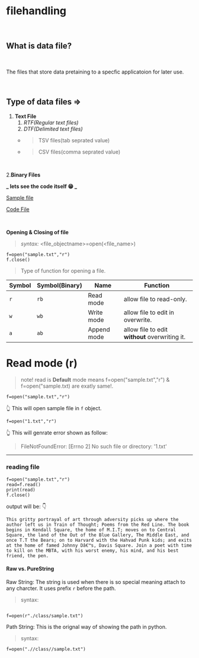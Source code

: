 # filehandling
<br>

## What is data file?
<br>
<p>The files that store data pretaining to a specfic applicatoion for later use.</p>
<br>

## Type of data files =>

1. **Text File**
   1. _RTF(Regular text files)_
   1. _DTF(Delimited text files)_
    * > TSV files(tab seprated value)<br>
    * > CSV files(comma seprated value)
<br>

2.**Binary Files**

**_ lets see the code itself :grin: _**
<br>

[Sample file](https://github.com/Srijan-bot/filehandling/blob/main/sample.txt)
<br>

[Code File](https://github.com/Srijan-bot/filehandling/blob/main/one.py)
<br>
<!-- 1. Item 2 -->


<br>

 **Opening & Closing of file**

 > *syntax:* <file_objectname>=open(<file_name>)

```
f=open("sample.txt","r")
f.close()
```
> Type of function for opening a file.

Symbol | Symbol(Binary) | Name | Function
------------ | ------------ | ------------- | -------------
`r` | `rb` | Read mode | allow file to read-only.
`w` | `wb` | Write mode | allow file to edit in overwrite.
`a` | `ab` | Append mode | allow file to edit **without** overwriting it.

# Read mode (r)

> note! read is **Default** mode means f=open("sample.txt","r") & f=open("sample.txt) are exatly same!.

```
f=open("sample.txt","r")
```
:point_up_2: This will open sample file in `f` object.

```
f=open("1.txt","r")
```
:point_up_2: This will genrate error shown as follow:
> FileNotFoundError: [Errno 2] No such file or directory: '1.txt'

<hr>

### reading file

```
f=open("sample.txt","r")
read=f.read()
print(read)
f.close()

```
output will be: :point_down:

`This gritty portrayal of art through adversity picks up where the author left us in Train of
Thought; Poems from the Red Line. The book begins in Kendall Square, the home of M.I.T; moves on
 to Central Square, the land of the Out of the Blue Gallery, The Middle East, and once T.T the
Bears; on to Harvard with the Hahvad Punk kids; and exits at the home of famed Johnny Dâ€™s, Davis
 Square. Join a poet with time to kill on the MBTA, with his worst enemy, his mind, and his best
  friend, the pen.`

#### Raw vs. PureString

Raw String:
 The string is used when there is so special meaning attach to any charcter. It uses prefix `r` before the path.
 > syntax:

 ```

 f=open(r"./class/sample.txt")

 ```  
 Path String:
 This is the orignal way of showing the path in python.
 > syntax:
 ```
 f=open(".//class//sample.txt")
 ```
 



